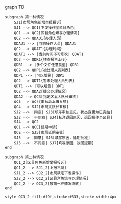 graph TD

    subgraph 第一种情况
        SJ1[市局角色新增举报投诉]
        SJ1 --> QC1[下发操作至区县角色]
        QC1 --> QC2[区县角色填写办理情况]
        QC2 --> QDAU1{办理人员}
        QDAU1 --> |当前操作人员| QDAU1
        QC2 --> QDAT1{办理时间}
        QDAT1 --> |当前时间不可修改| QDAT1
        QC2 --> QDR1{核查报告上传}
        QDR1 --> |多个文件任意类型| QDR1
        QC2 --> QDP1{被处理人员列表}
        QDP1 --> |可以增删| QDP1
        QC2 --> QDT1{暂未处理人员列表}
        QDT1 --> |可以增删| QDT1
        QC2 --> QDA2[提交办理情况]
        QDA2 --> QC3[指定区县大队长审核]
        QC3 --> QC4{审核后上报市局}
        QC4 --> SJ2[市局支队长审核]
        SJ2 --> |同意| SJ3[填写审核意见，状态变更为已完结]
        SJ2 --> |不同意| SJ4[标注退回原因，退回操作至区县]
        SJ4 --> QC2
        QC1 --> QCE[延期申请]
        QCE --> SJ5[市局延期审批]
        SJ5 --> |同意| SJ6[填写原因，延期批准]
        SJ5 --> |不同意| SJ7[填写原因，驳回延期]
    end

    subgraph 第二种情况
        QC1_2[区县角色新增举报投诉]
        QC1_2 --> SJ1_2[上报市局]
        SJ1_2 --> SJ2_2[市局确定下发操作]
        SJ2_2 --> QC2_2[区县角色填写办理情况]
        QC2_2 --> QC3_2[按第一种情况流转]
    end

    style QC3_2 fill:#f9f,stroke:#333,stroke-width:4px
<!--stackedit_data:
eyJoaXN0b3J5IjpbLTExODcwNTYxMDRdfQ==
-->